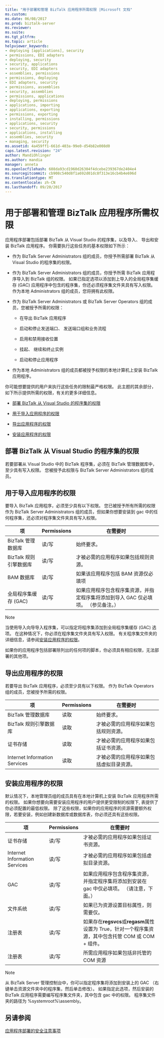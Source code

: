 ```yaml
---
title: "用于部署和管理 BizTalk 应用程序所需权限 |Microsoft 文档"
ms.custom: 
ms.date: 06/08/2017
ms.prod: biztalk-server
ms.reviewer: 
ms.suite: 
ms.tgt_pltfrm: 
ms.topic: article
helpviewer_keywords:
- deploying [applications], security
- permissions, EDI adapters
- deploying, security
- security, applications
- security, EDI adapters
- assemblies, permissions
- permissions, deploying
- EDI adapters, security
- permissions, assemblies
- security, assemblies
- permissions, applications
- deploying, permissions
- applications, importing
- applications, exporting
- permissions, exporting
- installing, permissions
- applications, security
- security, permissions
- applications, installing
- assemblies, security
- managing, security
ms.assetid: 4a459ff1-661d-403a-99e0-d54b82e008d0
caps.latest.revision: "24"
author: MandiOhlinger
ms.author: mandia
manager: anneta
ms.openlocfilehash: 608da93cd1960d26304f4dcebe239367de2404e4
ms.sourcegitcommit: cb908c540d8f1a692d01dc8f313e16cb4b4e696d
ms.translationtype: MT
ms.contentlocale: zh-CN
ms.lasthandoff: 09/20/2017
---
```

# <a name="permissions-required-for-deploying-and-managing-a-biztalk-application"></a>用于部署和管理 BizTalk 应用程序所需权限
应用程序部署包括部署 BizTalk 从 Visual Studio 的程序集，以及导入、 导出和安装 BizTalk 应用程序。 你需要执行这些任务的基本权限如下所示：  
  
-   作为 BizTalk Server Administrators 组的成员，你授予所需部署 BizTalk 从 Visual Studio 的程序集的权限。  
  
-   作为 BizTalk Server Administrators 组的成员，你授予所需 BizTalk 应用程序导入到 BizTalk 组的权限。 如果已指定选项以添加到上导入的全局程序集缓存 (GAC) 应用程序中包含的程序集，你还必须程序集文件夹具有写入权限。 作为本地 Administrators 组的成员，您将拥有此权限。  
  
-   作为 BizTalk Server Administrators 或 BizTalk Server Operators 组的成员，您被授予所需的权限：  
  
    -   在导出 BizTalk 应用程序  
  
    -   启动和停止发送端口、 发送端口组和业务流程  
  
    -   启用和禁用接收位置  
  
    -   挂起、 继续和终止实例  
  
    -   启动和停止应用程序  
  
-   作为本地 Administrators 组的成员都被授予权限的本地计算机上安装 BizTalk 应用程序。  
  
 你可能想要提供的用户来执行这些任务的限制最严格权限。 此主题的其余部分，如下所示提供所需的权限，有关的更多详细信息。  
  
-   [部署 BizTalk 从 Visual Studio 的程序集的权限](#BKMK_Permissions_for_deploying)  
  
-   [用于导入应用程序的权限](#BKMK_Permissions_for_importing)  
  
-   [导出应用程序的权限](#BKMK_Permissions_for_exporting)  
  
-   [安装应用程序的权限](#BKMK_Permissions_for_installing_an_application)  
  
##  <a name="BKMK_Permissions_for_deploying"></a>部署 BizTalk 从 Visual Studio 的程序集的权限  
 若要部署从 Visual Studio 中的 BizTalk 程序集，必须在 BizTalk 管理数据库中，至少具有写入权限。 您被授予此权限与 BizTalk Server Administrators 组的成员。  
  
##  <a name="BKMK_Permissions_for_importing"></a>用于导入应用程序的权限  
 要导入 BizTalk 应用程序，必须至少具有以下权限。 您已被授予所有所需的权限作为 BizTalk Server Administrators 组的成员，但如果你想要安装到 gac 中的任何程序集，还必须对程序集文件夹具有写入权限。  
  
|项|Permissions|在需要时|  
|----------|-----------------|-------------------|  
|BizTalk 管理数据库|读/写|始终要求。|  
|BizTalk 规则引擎数据库|读/写|才被必需的应用程序如果包括规则资源。|  
|BAM 数据库|读/写|如果该应用程序包括 BAM 资源仅必填项|  
|全局程序集缓存 (GAC)|读/写|如果应用程序包含程序集资源，并指定程序集将添加到导入 GAC 仅必填项。 （参见备注。）|  
  
> [!NOTE]
>  当使用导入向导导入程序集，可以指定将程序集添加到全局程序集缓存 (GAC) 选项。 在这种情况下，你必须在程序集文件夹具有写入权限。 有关程序集文件夹的详细信息，请参阅[安装应用程序的权限](#BKMK_Permissions_for_installing_an_application)。  
>   
>  如果你的应用程序包括部署除列出的任何项的脚本，你必须具有相应权限，无法部署的其他项。  
  
##  <a name="BKMK_Permissions_for_exporting"></a>导出应用程序的权限  
 若要导出 BizTalk 应用程序，必须至少具有以下权限。 作为 BizTalk Operators 组的成员，您被授予所需的权限。  
  
|项|Permissions|在需要时|  
|----------|-----------------|-------------------|  
|BizTalk 管理数据库|读取|始终要求。|  
|BizTalk 规则引擎数据库|读取|才被必需的应用程序如果包括规则资源。|  
|证书存储|读取|才被必需的应用程序如果包括证书资源。|  
|Internet Information Services|读取|才被必需的应用程序如果包括虚拟目录资源。|  
  
##  <a name="BKMK_Permissions_for_installing_an_application"></a>安装应用程序的权限  
 默认情况下，本地管理员组的成员具有在本地计算机上安装 BizTalk 应用程序所需的权限。 如果你想要向需要安装应用程序的用户提供更受限制的权限下, 表提供了你必须配置的最低权限。 除了这些权限，如果你的应用程序的资源需要额外权限，若要安装，例如创建新数据库或数据库表，你必须还具有这些权限。  
  
|项|Permissions|在需要时|  
|----------|-----------------|-------------------|  
|证书存储|读/写|才被必需的应用程序如果包括证书资源。|  
|Internet Information Services|读/写|才被必需的应用程序如果包括虚拟目录资源。|  
|GAC|读/写|如果应用程序包含程序集资源，并指定程序集将添加到安装在 gac 中仅必填项。 （请注意，下面。）|  
|文件系统|读/写|如果已为资源设置目标属性，则需要仅。|  
|注册表|读/写|如果存在**regsvcs**或**regasm**属性设置为 True，针对一个程序集资源，其中包含托管 COM 或 COM + 组件。|  
|注册表|读/写|所需应用程序如果包括非托管的 COM 资源|  
  
> [!NOTE]
>  从 BizTalk Server 管理控制台中，你可以指定程序集将添加到安装上的 GAC （右键单击资源文件夹中的程序集，然后单击修改）。 如果指定此选项，然后安装的 BizTalk 应用程序需要编写程序集文件夹，其中包含 gac 中的权限。 程序集文件夹的路径为 %systemroot%\assembly。  
  
## <a name="see-also"></a>另请参阅  
 [应用程序部署的安全注意事项](../core/security-considerations-for-application-deployment.md)